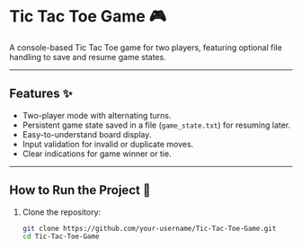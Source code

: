 # Tic Tac Toe Game 🎮

A console-based Tic Tac Toe game for two players, featuring optional file handling to save and resume game states.

---

## Features ✨
- Two-player mode with alternating turns.
- Persistent game state saved in a file (`game_state.txt`) for resuming later.
- Easy-to-understand board display.
- Input validation for invalid or duplicate moves.
- Clear indications for game winner or tie.

---

## How to Run the Project 🚀
1. Clone the repository:
   ```bash
   git clone https://github.com/your-username/Tic-Tac-Toe-Game.git
   cd Tic-Tac-Toe-Game

